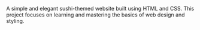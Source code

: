 A simple and elegant sushi-themed website built using HTML and CSS. This project focuses on learning and mastering the basics of web design and styling.